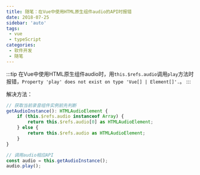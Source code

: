 ```yaml
---
title: 随笔：在Vue中使用HTML原生组件audio的API时报错
date: 2018-07-25
sidebar: 'auto'
tags:
 - vue
 - typeScript
categories: 
 - 软件开发
 - 随笔
---
```


:::tip
在Vue中使用HTML原生组件audio时，用`this.$refs.audio`调用`play`方法时报错，`Property 'play' does not exist on type 'Vue[] | Element[]'.`。
:::

<!-- more -->

解决方法：

```typescript
// 获取当前录音组件实例前先判断
getAudioInstance(): HTMLAudioElement {
    if (this.$refs.audio instanceof Array) {
        return this.$refs.audio[0] as HTMLAudioElement;
    } else {
        return this.$refs.audio as HTMLAudioElement;
    }
}

// 调用audio相应API
const audio = this.getAudioInstance();
audio.play();
```
